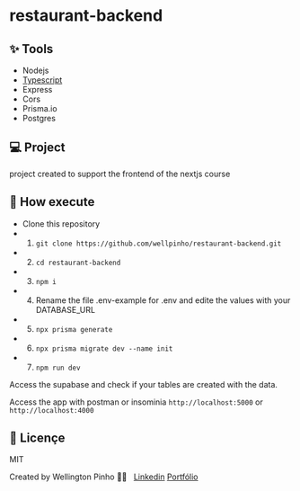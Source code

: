 # restaurant-backend

## ✨ Tools
- Nodejs
- [Typescript](https://www.typescriptlang.org/)
- Express
- Cors
- Prisma.io
- Postgres

## 💻 Project
project created to support the frontend of the nextjs course

## 🚀 How execute

- Clone this repository
- 1. `git clone https://github.com/wellpinho/restaurant-backend.git`
- 2. `cd restaurant-backend`
- 3. `npm i`
- 4. Rename the file .env-example for .env and edite the values with your DATABASE_URL
- 5. `npx prisma generate`
- 6. `npx prisma migrate dev --name init`
- 7. `npm run dev`

Access the supabase and check if your tables are created with the data.

Access the app with postman or insominia `http://localhost:5000` or `http://localhost:4000`

## 📄 Licençe
MIT

Created by Wellington Pinho 👋🏻 &nbsp;
[Linkedin](https://www.linkedin.com/in/wellpinho/)
[Portfólio](https://wellpinho.com)
